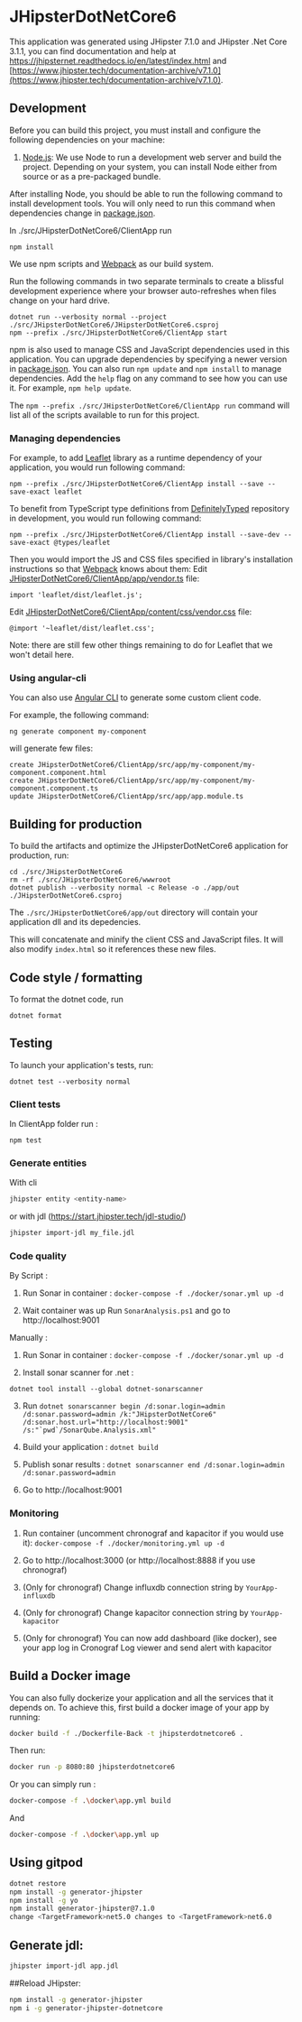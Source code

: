 # JHipsterDotNetCore6

This application was generated using JHipster 7.1.0 and JHipster .Net Core 3.1.1, you can find documentation and help at https://jhipsternet.readthedocs.io/en/latest/index.html and [https://www.jhipster.tech/documentation-archive/v7.1.0](https://www.jhipster.tech/documentation-archive/v7.1.0).

## Development

Before you can build this project, you must install and configure the following dependencies on your machine:

1. [Node.js][]: We use Node to run a development web server and build the project.
   Depending on your system, you can install Node either from source or as a pre-packaged bundle.

After installing Node, you should be able to run the following command to install development tools.
You will only need to run this command when dependencies change in [package.json](package.json).

In ./src/JHipsterDotNetCore6/ClientApp run

    npm install

We use npm scripts and [Webpack][] as our build system.

Run the following commands in two separate terminals to create a blissful development experience where your browser
auto-refreshes when files change on your hard drive.

    dotnet run --verbosity normal --project ./src/JHipsterDotNetCore6/JHipsterDotNetCore6.csproj
    npm --prefix ./src/JHipsterDotNetCore6/ClientApp start

npm is also used to manage CSS and JavaScript dependencies used in this application. You can upgrade dependencies by
specifying a newer version in [package.json](package.json). You can also run `npm update` and `npm install` to manage dependencies.
Add the `help` flag on any command to see how you can use it. For example, `npm help update`.

The `npm --prefix ./src/JHipsterDotNetCore6/ClientApp run` command will list all of the scripts available to run for this project.

### Managing dependencies

For example, to add [Leaflet][] library as a runtime dependency of your application, you would run following command:

    npm --prefix ./src/JHipsterDotNetCore6/ClientApp install --save --save-exact leaflet

To benefit from TypeScript type definitions from [DefinitelyTyped][] repository in development, you would run following command:

    npm --prefix ./src/JHipsterDotNetCore6/ClientApp install --save-dev --save-exact @types/leaflet

Then you would import the JS and CSS files specified in library's installation instructions so that [Webpack][] knows about them:
Edit [JHipsterDotNetCore6/ClientApp/app/vendor.ts](JHipsterDotNetCore6/ClientApp/app/vendor.ts) file:

```
import 'leaflet/dist/leaflet.js';
```

Edit [JHipsterDotNetCore6/ClientApp/content/css/vendor.css](JHipsterDotNetCore6/ClientApp/content/css/vendor.css) file:

```
@import '~leaflet/dist/leaflet.css';
```

Note: there are still few other things remaining to do for Leaflet that we won't detail here.

### Using angular-cli

You can also use [Angular CLI][] to generate some custom client code.

For example, the following command:

    ng generate component my-component

will generate few files:

    create JHipsterDotNetCore6/ClientApp/src/app/my-component/my-component.component.html
    create JHipsterDotNetCore6/ClientApp/src/app/my-component/my-component.component.ts
    update JHipsterDotNetCore6/ClientApp/src/app/app.module.ts

## Building for production

To build the artifacts and optimize the JHipsterDotNetCore6 application for production, run:

    cd ./src/JHipsterDotNetCore6
    rm -rf ./src/JHipsterDotNetCore6/wwwroot
    dotnet publish --verbosity normal -c Release -o ./app/out ./JHipsterDotNetCore6.csproj

The `./src/JHipsterDotNetCore6/app/out` directory will contain your application dll and its depedencies.

This will concatenate and minify the client CSS and JavaScript files. It will also modify `index.html` so it references these new files.

## Code style / formatting

To format the dotnet code, run

    dotnet format

## Testing

To launch your application's tests, run:

    dotnet test --verbosity normal

### Client tests

In ClientApp folder run :

    npm test

### Generate entities

With cli

```bash
jhipster entity <entity-name>
```

or with jdl (https://start.jhipster.tech/jdl-studio/)

```bash
jhipster import-jdl my_file.jdl
```

### Code quality

By Script :

1. Run Sonar in container : `docker-compose -f ./docker/sonar.yml up -d`

2. Wait container was up Run `SonarAnalysis.ps1` and go to http://localhost:9001

Manually :

1. Run Sonar in container : `docker-compose -f ./docker/sonar.yml up -d`

2. Install sonar scanner for .net :

`dotnet tool install --global dotnet-sonarscanner`

3. Run `` dotnet sonarscanner begin /d:sonar.login=admin /d:sonar.password=admin /k:"JHipsterDotNetCore6" /d:sonar.host.url="http://localhost:9001" /s:"`pwd`/SonarQube.Analysis.xml" ``

4. Build your application : `dotnet build`

5. Publish sonar results : `dotnet sonarscanner end /d:sonar.login=admin /d:sonar.password=admin`

6. Go to http://localhost:9001

### Monitoring

1. Run container (uncomment chronograf and kapacitor if you would use it): `docker-compose -f ./docker/monitoring.yml up -d`

2. Go to http://localhost:3000 (or http://localhost:8888 if you use chronograf)

3. (Only for chronograf) Change influxdb connection string by `YourApp-influxdb`

4. (Only for chronograf) Change kapacitor connection string by `YourApp-kapacitor`

5. (Only for chronograf) You can now add dashboard (like docker), see your app log in Cronograf Log viewer and send alert with kapacitor

## Build a Docker image

You can also fully dockerize your application and all the services that it depends on. To achieve this, first build a docker image of your app by running:

```bash
docker build -f ./Dockerfile-Back -t jhipsterdotnetcore6 .
```

Then run:

```bash
docker run -p 8080:80 jhipsterdotnetcore6
```

Or you can simply run :

```bash
docker-compose -f .\docker\app.yml build
```

And

```bash
docker-compose -f .\docker\app.yml up
```

[node.js]: https://nodejs.org/
[yarn]: https://yarnpkg.org/
[webpack]: https://webpack.github.io/
[angular cli]: https://cli.angular.io/
[browsersync]: http://www.browsersync.io/
[jest]: https://facebook.github.io/jest/
[jasmine]: http://jasmine.github.io/2.0/introduction.html
[protractor]: https://angular.github.io/protractor/
[leaflet]: http://leafletjs.com/
[definitelytyped]: http://definitelytyped.org/


## Using gitpod
```bash
dotnet restore
npm install -g generator-jhipster
npm install -g yo
npm install generator-jhipster@7.1.0
change <TargetFramework>net5.0 changes to <TargetFramework>net6.0
```

## Generate jdl:
```bash
jhipster import-jdl app.jdl
```

##Reload JHipster:
```bash
npm install -g generator-jhipster
npm i -g generator-jhipster-dotnetcore
```
